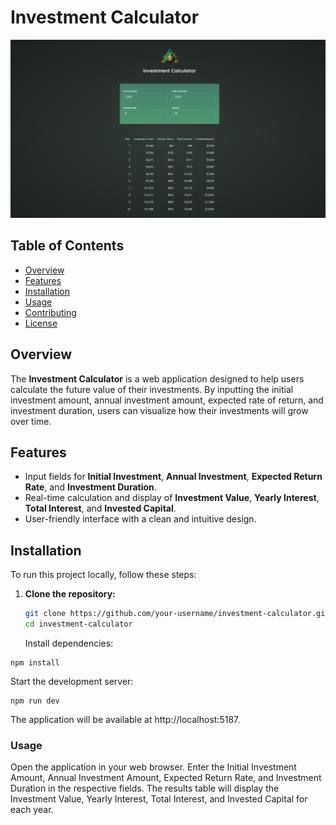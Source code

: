 # Investment Calculator

![Investment Calculator](/src//assets/image.png)

## Table of Contents

- [Overview](#overview)
- [Features](#features)
- [Installation](#installation)
- [Usage](#usage)
- [Contributing](#contributing)
- [License](#license)

## Overview

The **Investment Calculator** is a web application designed to help users calculate the future value of their investments. By inputting the initial investment amount, annual investment amount, expected rate of return, and investment duration, users can visualize how their investments will grow over time.

## Features

- Input fields for **Initial Investment**, **Annual Investment**, **Expected Return Rate**, and **Investment Duration**.
- Real-time calculation and display of **Investment Value**, **Yearly Interest**, **Total Interest**, and **Invested Capital**.
- User-friendly interface with a clean and intuitive design.

## Installation

To run this project locally, follow these steps:

1. **Clone the repository:**
   ```bash
   git clone https://github.com/your-username/investment-calculator.git
   cd investment-calculator
   ```
   Install dependencies:

```
npm install
```

Start the development server:

```
npm run dev
```

The application will be available at http://localhost:5187.

### Usage

Open the application in your web browser.
Enter the Initial Investment Amount, Annual Investment Amount, Expected Return Rate, and Investment Duration in the respective fields.
The results table will display the Investment Value, Yearly Interest, Total Interest, and Invested Capital for each year.
